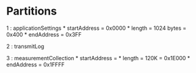 # Partitions


1 : applicationSettings
    * startAddress = 0x0000
    * length = 1024 bytes = 0x400
    * endAddress = 0x3FF

2 : transmitLog

3 : measurementCollection
    * startAddress = 
    * length = 120K = 0x1E000
    * endAddress = 0x1FFFF